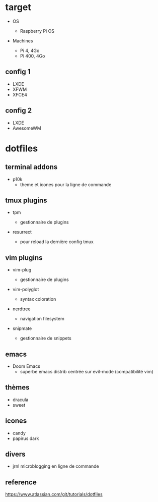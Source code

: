 # target 

- OS
    - Raspberry Pi OS  

- Machines
    - Pi 4, 4Go
    - Pi 400, 4Go

## config 1

- LXDE
- XFWM
- XFCE4

## config 2

- LXDE
- AwesomeWM

# dotfiles

## terminal addons

- p10k
    - theme et icones pour la ligne de commande

## tmux plugins

- tpm 
    - gestionnaire de plugins

- resurrect
    - pour reload la dernière config tmux

## vim plugins

- vim-plug
    - gestionnaire de plugins

- vim-polyglot
    - syntax coloration

- nerdtree 
    - navigation filesystem

- snipmate
    - gestionnaire de snippets

## emacs

- Doom Emacs
    - superbe emacs distrib centrée sur evil-mode (compatibilité vim)

## thèmes

- dracula
- sweet

## icones

- candy
- papirus dark

## divers

- jrnl
    microblogging en ligne de commande

## reference

https://www.atlassian.com/git/tutorials/dotfiles
